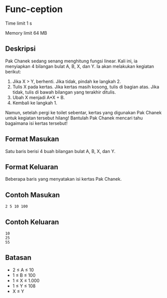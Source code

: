 # Func-ception

Time limit 1 s

Memory limit 64 MB

## Deskripsi

Pak Chanek sedang senang menghitung fungsi linear. Kali ini, ia menyiapkan 4 bilangan bulat A, B, X, dan Y. Ia akan melakukan kegiatan berikut:

1. Jika X > Y, berhenti. Jika tidak, pindah ke langkah 2.
2. Tulis X pada kertas. Jika kertas masih kosong, tulis di bagian atas. Jika tidak, tulis di bawah bilangan yang terakhir ditulis.
3. Ubah X menjadi A*X + B.
4. Kembali ke langkah 1.

Namun, setelah pergi ke toilet sebentar, kertas yang digunakan Pak Chanek untuk kegiatan tersebut hilang! Bantulah Pak Chanek mencari tahu bagaimana isi kertas tersebut!

## Format Masukan

Satu baris berisi 4 buah bilangan bulat A, B, X, dan Y.

## Format Keluaran

Beberapa baris yang menyatakan isi kertas Pak Chanek.

## Contoh Masukan

    2 5 10 100

## Contoh Keluaran

    10
    25
    55

## Batasan

- 2 ≤ A ≤ 10
- 1 ≤ B ≤ 100
- 1 ≤ X ≤ 1.000
- 1 ≤ Y ≤ 108
- X ≤ Y
